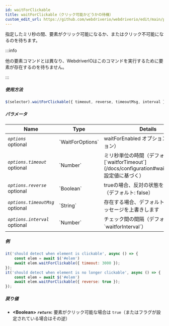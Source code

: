 ```yaml
---
id: waitForClickable
title: waitForClickable（クリック可能かどうかの待機）
custom_edit_url: https://github.com/webdriverio/webdriverio/edit/main/packages/webdriverio/src/commands/element/waitForClickable.ts
---
```


指定したミリ秒の間、要素がクリック可能になるか、またはクリック不可能になるのを待ちます。

:::info

他の要素コマンドとは異なり、WebdriverIOはこのコマンドを実行するために要素が存在するのを待ちません。

:::

##### 使用方法

```js
$(selector).waitForClickable({ timeout, reverse, timeoutMsg, interval })
```

##### パラメータ

<table>
  <thead>
    <tr>
      <th>Name</th><th>Type</th><th>Details</th>
    </tr>
  </thead>
  <tbody>
    <tr>
      <td><code><var>options</var></code><br /><span className="label labelWarning">optional</span></td>
      <td>`WaitForOptions`</td>
      <td>waitForEnabled オプション（オプション）</td>
    </tr>
    <tr>
      <td><code><var>options.timeout</var></code><br /><span className="label labelWarning">optional</span></td>
      <td>`Number`</td>
      <td>ミリ秒単位の時間（デフォルトは [`waitforTimeout`](/docs/configuration#waitfortimeout) 設定値に基づく）</td>
    </tr>
    <tr>
      <td><code><var>options.reverse</var></code><br /><span className="label labelWarning">optional</span></td>
      <td>`Boolean`</td>
      <td>trueの場合、反対の状態を待ちます（デフォルト: false）</td>
    </tr>
    <tr>
      <td><code><var>options.timeoutMsg</var></code><br /><span className="label labelWarning">optional</span></td>
      <td>`String`</td>
      <td>存在する場合、デフォルトのエラーメッセージを上書きします</td>
    </tr>
    <tr>
      <td><code><var>options.interval</var></code><br /><span className="label labelWarning">optional</span></td>
      <td>`Number`</td>
      <td>チェック間の間隔（デフォルト: `waitforInterval`）</td>
    </tr>
  </tbody>
</table>

##### 例

```js title="waitForClickable.js"
it('should detect when element is clickable', async () => {
    const elem = await $('#elem')
    await elem.waitForClickable({ timeout: 3000 });
});
it('should detect when element is no longer clickable', async () => {
    const elem = await $('#elem')
    await elem.waitForClickable({ reverse: true });
});
```

##### 戻り値

- **&lt;Boolean&gt;**
            **<code><var>return</var></code>:**  要素がクリック可能な場合は `true`（またはフラグが設定されている場合はその逆）